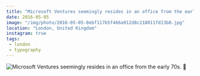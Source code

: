 ```yaml
---
title: "Microsoft Ventures seemingly resides in an office from the early 70s. 🎷"
date: 2016-05-05
image: "/img/photo/2016-05-05-8ebf117b5f466a912d8c218011fd13b0.jpg"
location: "London, United Kingdom"
instagram: true
tags:
 - london
 - typography
---
```


![Microsoft Ventures seemingly resides in an office from the early 70s. 🎷](/img/photo/2016-05-05-8ebf117b5f466a912d8c218011fd13b0.jpg)
